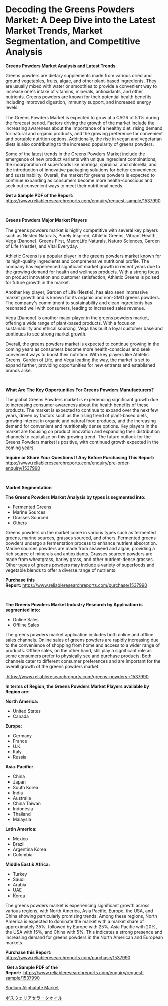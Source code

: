 <p><h1>Decoding the Greens Powders Market: A Deep Dive into the Latest Market Trends, Market Segmentation, and Competitive Analysis</h1></p><p><strong>Greens Powders Market Analysis and Latest Trends</strong></p>
<p><p>Greens powders are dietary supplements made from various dried and ground vegetables, fruits, algae, and other plant-based ingredients. They are usually mixed with water or smoothies to provide a convenient way to increase one's intake of vitamins, minerals, antioxidants, and other nutrients. Greens powders are known for their potential health benefits including improved digestion, immunity support, and increased energy levels.</p><p>The Greens Powders Market is expected to grow at a CAGR of 5.1% during the forecast period. Factors driving the growth of the market include the increasing awareness about the importance of a healthy diet, rising demand for natural and organic products, and the growing preference for convenient and portable nutrition options. Additionally, the rise in vegan and vegetarian diets is also contributing to the increased popularity of greens powders.</p><p>Some of the latest trends in the Greens Powders Market include the emergence of new product variants with unique ingredient combinations, the incorporation of superfoods like moringa, spirulina, and chlorella, and the introduction of innovative packaging solutions for better convenience and sustainability. Overall, the market for greens powders is expected to continue expanding as consumers become more health-conscious and seek out convenient ways to meet their nutritional needs.</p></p>
<p><strong>Get a Sample PDF of the Report:&nbsp;</strong> <a href="https://www.reliableresearchreports.com/enquiry/request-sample/1537990">https://www.reliableresearchreports.com/enquiry/request-sample/1537990</a></p>
<p>&nbsp;</p>
<p><strong>Greens Powders Major Market Players</strong></p>
<p><p>The greens powders market is highly competitive with several key players such as Nested Naturals, Purely Inspired, Athletic Greens, Vibrant Health, Vega (Danone), Greens First, MacroLife Naturals, Naturo Sciences, Garden of Life (Nestle), and Vital Everyday.</p><p>Athletic Greens is a popular player in the greens powders market known for its high-quality ingredients and comprehensive nutritional profile. The company has experienced significant market growth in recent years due to the growing demand for health and wellness products. With a strong focus on product innovation and customer satisfaction, Athletic Greens is poised for future growth in the market.</p><p>Another key player, Garden of Life (Nestle), has also seen impressive market growth and is known for its organic and non-GMO greens powders. The company's commitment to sustainability and clean ingredients has resonated well with consumers, leading to increased sales revenue.</p><p>Vega (Danone) is another major player in the greens powders market, offering a wide range of plant-based products. With a focus on sustainability and ethical sourcing, Vega has built a loyal customer base and continues to see strong market growth.</p><p>Overall, the greens powders market is expected to continue growing in the coming years as consumers become more health-conscious and seek convenient ways to boost their nutrition. With key players like Athletic Greens, Garden of Life, and Vega leading the way, the market is set to expand further, providing opportunities for new entrants and established brands alike.</p></p>
<p>&nbsp;</p>
<p><strong>What Are The Key Opportunities For Greens Powders Manufacturers?</strong></p>
<p><p>The global Greens Powders market is experiencing significant growth due to increasing consumer awareness about the health benefits of these products. The market is expected to continue to expand over the next few years, driven by factors such as the rising trend of plant-based diets, growing interest in organic and natural food products, and the increasing demand for convenient and nutritionally dense options. Key players in the market are focusing on product innovation and expanding their distribution channels to capitalize on this growing trend. The future outlook for the Greens Powders market is positive, with continued growth expected in the coming years.</p></p>
<p><strong>Inquire or Share Your Questions If Any Before Purchasing This Report:</strong> <a href="https://www.reliableresearchreports.com/enquiry/pre-order-enquiry/1537990">https://www.reliableresearchreports.com/enquiry/pre-order-enquiry/1537990</a></p>
<p>&nbsp;</p>
<p><strong>Market Segmentation</strong></p>
<p><strong>The Greens Powders Market Analysis by types is segmented into:</strong></p>
<p><ul><li>Fermented Greens</li><li>Marine Sources</li><li>Grasses Sourced</li><li>Others</li></ul></p>
<p><p>Greens powders on the market come in various types such as fermented greens, marine sources, grasses sourced, and others. Fermented greens powders undergo a fermentation process to enhance nutrient absorption. Marine sources powders are made from seaweed and algae, providing a rich source of minerals and antioxidants. Grasses sourced powders are made from wheatgrass, barley grass, and other nutrient-dense grasses. Other types of greens powders may include a variety of superfoods and vegetable blends to offer a diverse range of nutrients.</p></p>
<p><strong>Purchase this Report:&nbsp;</strong><a href="https://www.reliableresearchreports.com/purchase/1537990">https://www.reliableresearchreports.com/purchase/1537990</a></p>
<p>&nbsp;</p>
<p><strong>The Greens Powders Market Industry Research by Application is segmented into:</strong></p>
<p><ul><li>Online Sales</li><li>Offline Sales</li></ul></p>
<p><p>The greens powders market application includes both online and offline sales channels. Online sales of greens powders are rapidly increasing due to the convenience of shopping from home and access to a wider range of products. Offline sales, on the other hand, still play a significant role as some consumers prefer to physically see and purchase products. Both channels cater to different consumer preferences and are important for the overall growth of the greens powders market.</p></p>
<p><a href="https://www.reliableresearchreports.com/greens-powders-r1537990">&nbsp;https://www.reliableresearchreports.com/greens-powders-r1537990</a></p>
<p><strong>In terms of Region, the Greens Powders Market Players available by Region are:</strong></p>
<p>
    <p> <strong> North America: </strong>
        <ul>
            <li>United States</li>
            <li>Canada</li>
        </ul>
        </p> 
    <p> <strong> Europe: </strong>
        <ul>
            <li>Germany</li>
            <li>France</li>
            <li>U.K.</li>
            <li>Italy</li>
            <li>Russia</li>
        </ul>
        </p> 
    <p> <strong> Asia-Pacific: </strong>
        <ul>
            <li>China</li>
            <li>Japan</li>
            <li>South Korea</li>
            <li>India</li>
            <li>Australia</li>
            <li>China Taiwan</li>
            <li>Indonesia</li>
            <li>Thailand</li>
            <li>Malaysia</li>
        </ul>
        </p> 
    <p> <strong> Latin America: </strong>
        <ul>
            <li>Mexico</li>
            <li>Brazil</li>
            <li>Argentina Korea</li>
            <li>Colombia</li>
        </ul>
        </p> 
    <p> <strong> Middle East & Africa: </strong>
        <ul>
            <li>Turkey</li>
            <li>Saudi</li>
            <li>Arabia</li>
            <li>UAE</li>
            <li>Korea</li>
        </ul>
    </p>
    </p>
<p><p>The greens powders market is experiencing significant growth across various regions, with North America, Asia Pacific, Europe, the USA, and China showing particularly promising trends. Among these regions, North America is expected to dominate the market with a market share of approximately 35%, followed by Europe with 25%, Asia Pacific with 20%, the USA with 15%, and China with 5%. This indicates a strong presence and increasing demand for greens powders in the North American and European markets.</p></p>
<p><strong>Purchase this Report: </strong><a href="https://www.reliableresearchreports.com/purchase/1537990">https://www.reliableresearchreports.com/purchase/1537990</a></p>
<p>&nbsp;<strong>Get a Sample PDF of the Report:&nbsp;&nbsp;</strong><a href="https://www.reliableresearchreports.com/enquiry/request-sample/1537990">https://www.reliableresearchreports.com/enquiry/request-sample/1537990</a></p>
<p><strong></strong></p>
<p><p><a href="https://nifty-kite-d51.notion.site/Sodium-Aliphatate-Market-with-the-goal-of-estimating-the-market-size-and-future-growth-potential-of--af676e20871444ffac72875527080efb">Sodium Aliphatate Market</a></p><p><a href="https://github.com/oafhukehf4709715/Market-Research-Report-List-1/blob/main/252029418602.md">ボスウェリアセラータオイル</a></p></p>